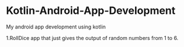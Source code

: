 # Kotlin-Android-App-Development
My android app development using kotlin

1.RollDice app that just gives the output of random numbers from 1 to 6. 
